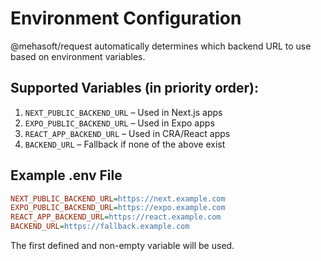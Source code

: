 # Environment Configuration

@mehasoft/request automatically determines which backend URL to use based on environment variables.

## Supported Variables (in priority order):

1. `NEXT_PUBLIC_BACKEND_URL` – Used in Next.js apps
2. `EXPO_PUBLIC_BACKEND_URL` – Used in Expo apps
3. `REACT_APP_BACKEND_URL` – Used in CRA/React apps
4. `BACKEND_URL` – Fallback if none of the above exist

## Example .env File

```ini
NEXT_PUBLIC_BACKEND_URL=https://next.example.com
EXPO_PUBLIC_BACKEND_URL=https://expo.example.com
REACT_APP_BACKEND_URL=https://react.example.com
BACKEND_URL=https://fallback.example.com
```

The first defined and non-empty variable will be used.